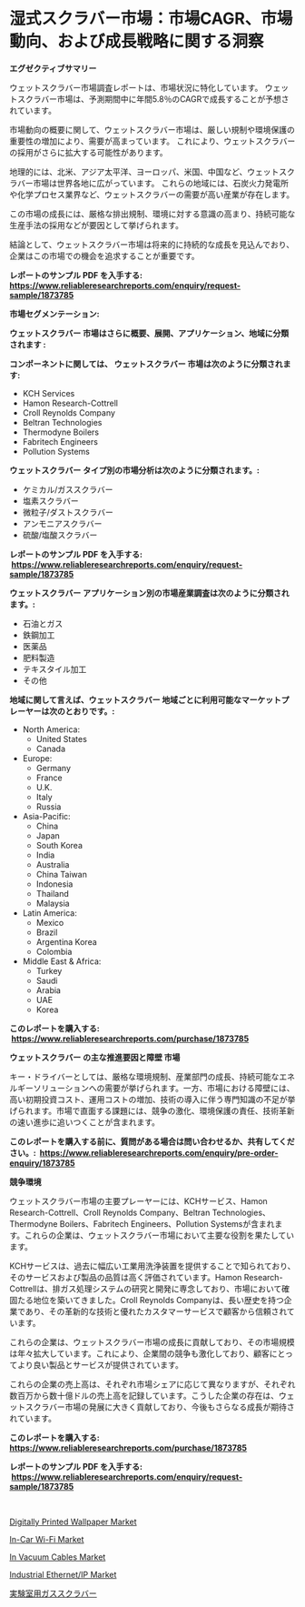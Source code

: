 <p><h1>湿式スクラバー市場：市場CAGR、市場動向、および成長戦略に関する洞察</h1></p><p><strong>エグゼクティブサマリー</strong></p>
<p><p>ウェットスクラバー市場調査レポートは、市場状況に特化しています。 ウェットスクラバー市場は、予測期間中に年間5.8％のCAGRで成長することが予想されています。</p><p>市場動向の概要に関して、ウェットスクラバー市場は、厳しい規制や環境保護の重要性の増加により、需要が高まっています。 これにより、ウェットスクラバーの採用がさらに拡大する可能性があります。</p><p>地理的には、北米、アジア太平洋、ヨーロッパ、米国、中国など、ウェットスクラバー市場は世界各地に広がっています。 これらの地域には、石炭火力発電所や化学プロセス業界など、ウェットスクラバーの需要が高い産業が存在します。</p><p>この市場の成長には、厳格な排出規制、環境に対する意識の高まり、持続可能な生産手法の採用などが要因として挙げられます。</p><p>結論として、ウェットスクラバー市場は将来的に持続的な成長を見込んでおり、企業はこの市場での機会を追求することが重要です。</p></p>
<p><strong>レポートのサンプル PDF を入手する: <a href="https://www.reliableresearchreports.com/enquiry/request-sample/1873785">https://www.reliableresearchreports.com/enquiry/request-sample/1873785</a></strong></p>
<p><strong>市場セグメンテーション:</strong></p>
<p><strong> ウェットスクラバー 市場はさらに概要、展開、アプリケーション、地域に分類されます :</strong></p>
<p><strong>コンポーネントに関しては、 ウェットスクラバー 市場は次のように分類されます: &nbsp;</strong></p>
<p><ul><li>KCH Services</li><li>Hamon Research-Cottrell</li><li>Croll Reynolds Company</li><li>Beltran Technologies</li><li>Thermodyne Boilers</li><li>Fabritech Engineers</li><li>Pollution Systems</li></ul></p>
<p><strong> ウェットスクラバー タイプ別の市場分析は次のように分類されます。:</strong></p>
<p><ul><li>ケミカル/ガススクラバー</li><li>塩素スクラバー</li><li>微粒子/ダストスクラバー</li><li>アンモニアスクラバー</li><li>硫酸/塩酸スクラバー</li></ul></p>
<p><strong>レポートのサンプル PDF を入手する: &nbsp;<a href="https://www.reliableresearchreports.com/enquiry/request-sample/1873785">https://www.reliableresearchreports.com/enquiry/request-sample/1873785</a></strong></p>
<p><strong> ウェットスクラバー アプリケーション別の市場産業調査は次のように分類されます。:</strong></p>
<p><ul><li>石油とガス</li><li>鉄鋼加工</li><li>医薬品</li><li>肥料製造</li><li>テキスタイル加工</li><li>その他</li></ul></p>
<p><strong>地域に関して言えば、ウェットスクラバー 地域ごとに利用可能なマーケットプレーヤーは次のとおりです。:</strong></p>
<p><ul>
    <li>
        North America:
        <ul>
            <li>United States</li>
            <li>Canada</li>
        </ul>
    </li>
    <li>
        Europe:
        <ul>
            <li>Germany</li>
            <li>France</li>
            <li>U.K.</li>
            <li>Italy</li>
            <li>Russia</li>
        </ul>
    </li>
    <li>
        Asia-Pacific:
        <ul>
            <li>China</li>
            <li>Japan</li>
            <li>South Korea</li>
            <li>India</li>
            <li>Australia</li>
            <li>China Taiwan</li>
            <li>Indonesia</li>
            <li>Thailand</li>
            <li>Malaysia</li>
        </ul>
    </li>
    <li>
        Latin America:
        <ul>
            <li>Mexico</li>
            <li>Brazil</li>
            <li>Argentina Korea</li>
            <li>Colombia</li>
        </ul>
    </li>
    <li>
        Middle East & Africa:
        <ul>
            <li>Turkey</li>
            <li>Saudi</li>
            <li>Arabia</li>
            <li>UAE</li>
            <li>Korea</li>
        </ul>
    </li>
    </ul></p>
<p><strong>このレポートを購入する: &nbsp;<a href="https://www.reliableresearchreports.com/purchase/1873785">https://www.reliableresearchreports.com/purchase/1873785</a></strong></p>
<p><strong>ウェットスクラバー の主な推進要因と障壁 市場</strong></p>
<p><p>キー・ドライバーとしては、厳格な環境規制、産業部門の成長、持続可能なエネルギーソリューションへの需要が挙げられます。一方、市場における障壁には、高い初期投資コスト、運用コストの増加、技術の導入に伴う専門知識の不足が挙げられます。市場で直面する課題には、競争の激化、環境保護の責任、技術革新の速い進歩に追いつくことが含まれます。</p></p>
<p><strong>このレポートを購入する前に、質問がある場合は問い合わせるか、共有してください。:&nbsp; <a href="https://www.reliableresearchreports.com/enquiry/pre-order-enquiry/1873785">https://www.reliableresearchreports.com/enquiry/pre-order-enquiry/1873785</a></strong></p>
<p><strong>競争環境</strong></p>
<p><p>ウェットスクラバー市場の主要プレーヤーには、KCHサービス、Hamon Research-Cottrell、Croll Reynolds Company、Beltran Technologies、Thermodyne Boilers、Fabritech Engineers、Pollution Systemsが含まれます。これらの企業は、ウェットスクラバー市場において主要な役割を果たしています。</p><p>KCHサービスは、過去に幅広い工業用洗浄装置を提供することで知られており、そのサービスおよび製品の品質は高く評価されています。Hamon Research-Cottrellは、排ガス処理システムの研究と開発に専念しており、市場において確固たる地位を築いてきました。Croll Reynolds Companyは、長い歴史を持つ企業であり、その革新的な技術と優れたカスタマーサービスで顧客から信頼されています。</p><p>これらの企業は、ウェットスクラバー市場の成長に貢献しており、その市場規模は年々拡大しています。これにより、企業間の競争も激化しており、顧客にとってより良い製品とサービスが提供されています。</p><p>これらの企業の売上高は、それぞれ市場シェアに応じて異なりますが、それぞれ数百万から数十億ドルの売上高を記録しています。こうした企業の存在は、ウェットスクラバー市場の発展に大きく貢献しており、今後もさらなる成長が期待されています。</p></p>
<p><strong>このレポートを購入する: &nbsp; <a href="https://www.reliableresearchreports.com/purchase/1873785">https://www.reliableresearchreports.com/purchase/1873785</a></strong></p>
<p><strong>レポートのサンプル PDF を入手する: &nbsp;<a href="https://www.reliableresearchreports.com/enquiry/request-sample/1873785">https://www.reliableresearchreports.com/enquiry/request-sample/1873785</a></strong><strong></strong></p>
<p>&nbsp;</p>
<p><p><a href="https://github.com/GroverBarry/Market-Research-Report-List-4/blob/main/digitally-printed-wallpaper-market.md">Digitally Printed Wallpaper Market</a></p><p><a href="https://view.publitas.com/reportprime-1/in-car-wi-fi-market-a-comprehensive-report-of-its-market-share-growth-trends-2024-2031/">In-Car Wi-Fi Market</a></p><p><a href="https://issuu.com/reportprime-2/docs/in-vacuum-cables-market-size-2030.pptx">In Vacuum Cables Market</a></p><p><a href="https://view.publitas.com/reportprime-1/global-industrial-ethernet-ip-market-by-types-applications-and-major-players-with-regional-growth-rate-analysis-and-development-situation-from-2024-to-2031/">Industrial Ethernet/IP Market</a></p><p><a href="https://github.com/ppmazlotr77499/Market-Research-Report-List-1/blob/main/76700502834.md">実験室用ガススクラバー</a></p></p>